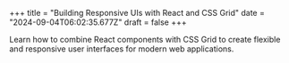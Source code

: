 +++
title = "Building Responsive UIs with React and CSS Grid"
date = "2024-09-04T06:02:35.677Z"
draft = false
+++

  Learn how to combine React components with CSS Grid to create flexible and responsive user interfaces for modern web applications.
        